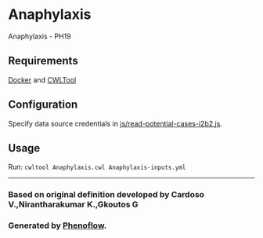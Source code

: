 # Anaphylaxis

Anaphylaxis - PH19

## Requirements

[Docker](https://docs.docker.com/install/) and [CWLTool](https://github.com/common-workflow-language/cwltool#install)

## Configuration

Specify data source credentials in [js/read-potential-cases-i2b2.js](js/read-potential-cases-i2b2.js).

## Usage

Run: `cwltool Anaphylaxis.cwl Anaphylaxis-inputs.yml`

***

### Based on original definition developed by Cardoso V.,Nirantharakumar K.,Gkoutos G
### Generated by [Phenoflow](https://kclhi.org/phenoflow).
